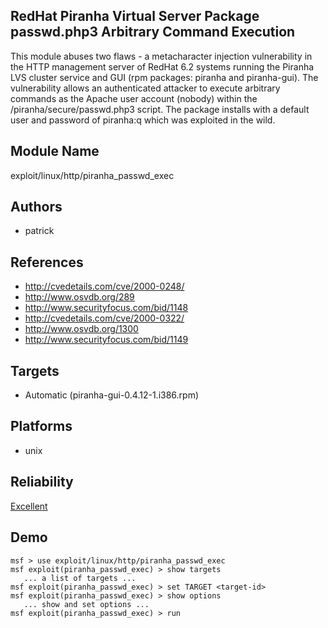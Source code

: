 ## RedHat Piranha Virtual Server Package passwd.php3 Arbitrary Command Execution

This module abuses two flaws - a metacharacter injection 
vulnerability in the HTTP management server of RedHat 6.2 
systems running the Piranha LVS cluster service and GUI (rpm 
packages: piranha and piranha-gui). The vulnerability allows 
an authenticated attacker to execute arbitrary commands as 
the Apache user account (nobody) within the 
/piranha/secure/passwd.php3 script. The package installs 
with a default user and password of piranha:q which was 
exploited in the wild.


## Module Name
exploit/linux/http/piranha_passwd_exec

## Authors
* patrick


## References
* http://cvedetails.com/cve/2000-0248/
* http://www.osvdb.org/289
* http://www.securityfocus.com/bid/1148
* http://cvedetails.com/cve/2000-0322/
* http://www.osvdb.org/1300
* http://www.securityfocus.com/bid/1149



## Targets
* Automatic (piranha-gui-0.4.12-1.i386.rpm)


## Platforms
* unix

## Reliability
[Excellent](https://github.com/rapid7/metasploit-framework/wiki/Exploit-Ranking)

## Demo

```
msf > use exploit/linux/http/piranha_passwd_exec
msf exploit(piranha_passwd_exec) > show targets
   ... a list of targets ...
msf exploit(piranha_passwd_exec) > set TARGET <target-id>
msf exploit(piranha_passwd_exec) > show options
   ... show and set options ...
msf exploit(piranha_passwd_exec) > run
```
    
    